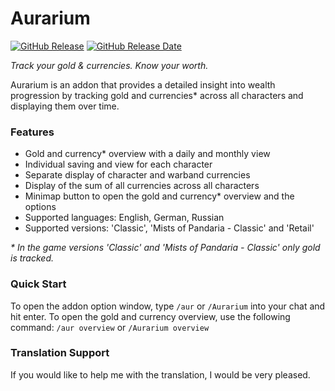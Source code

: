 # Aurarium

[![GitHub Release](https://img.shields.io/github/v/release/wow-addon-dev/Aurarium?logo=github&cacheSeconds=600)](https://github.com/wow-addon-dev/Aurarium/releases)
[![GitHub Release Date](https://img.shields.io/github/release-date/wow-addon-dev/Aurarium?logo=github&cacheSeconds=600)](https://github.com/wow-addon-dev/Aurarium/releases)

*Track your gold & currencies. Know your worth.*

Aurarium is an addon that provides a detailed insight into wealth progression by tracking gold and currencies* across all characters and displaying them over time.

### Features

*   Gold and currency* overview with a daily and monthly view
*   Individual saving and view for each character
*   Separate display of character and warband currencies
*   Display of the sum of all currencies across all characters
*   Minimap button to open the gold and currency* overview and the options
*   Supported languages: English, German, Russian
*   Supported versions: 'Classic', 'Mists of Pandaria - Classic' and 'Retail'

*\* In the game versions 'Classic' and 'Mists of Pandaria - Classic' only gold is tracked.*

### Quick Start

To open the addon option window, type `/aur` or `/Aurarium` into your chat and hit enter. To open the gold and currency overview, use the following command: `/aur overview` or `/Aurarium overview`

### Translation Support

If you would like to help me with the translation, I would be very pleased.
